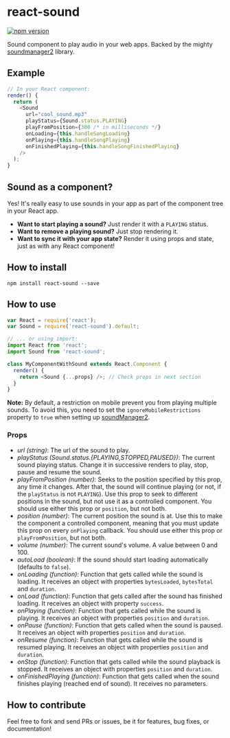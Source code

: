 # react-sound

[![npm version](https://img.shields.io/npm/v/react-sound.svg?style=flat-square)](https://www.npmjs.com/package/react-sound)

Sound component to play audio in your web apps. Backed by the mighty [soundmanager2](https://github.com/scottschiller/SoundManager2) library.

## Example

```js
// In your React component:
render() {
  return (
    <Sound
      url="cool_sound.mp3"
      playStatus={Sound.status.PLAYING}
      playFromPosition={300 /* in milliseconds */}
      onLoading={this.handleSongLoading}
      onPlaying={this.handleSongPlaying}
      onFinishedPlaying={this.handleSongFinishedPlaying}
    />
  );
}
```

## Sound as a component?

Yes! It's really easy to use sounds in your app as part of the component tree in your React app.

* **Want to start playing a sound?** Just render it with a `PLAYING` status.
* **Want to remove a playing sound?** Just stop rendering it.
* **Want to sync it with your app state?** Render it using props and state, just as with any React component!

## How to install

`npm install react-sound --save`

## How to use

```js
var React = require('react');
var Sound = require('react-sound').default;

// ... or using import:
import React from 'react';
import Sound from 'react-sound';

class MyComponentWithSound extends React.Component {
  render() {
    return <Sound {...props} />; // Check props in next section
  }
}
```

**Note:** By default, a restriction on mobile prevent you from playing multiple sounds. To avoid this, you need to set the `ignoreMobileRestrictions` property to `true` when setting up [soundManager2](http://www.schillmania.com/projects/soundmanager2/doc/).

### Props

* *url (string)*: The url of the sound to play.
* *playStatus (Sound.status.{PLAYING,STOPPED,PAUSED})*: The current sound playing status. Change it in successive renders to play, stop, pause and resume the sound.
* *playFromPosition (number)*: Seeks to the position specified by this prop, any time it changes. After that, the sound will continue playing (or not, if the `playStatus` is not `PLAYING`). Use this prop to seek to different positions in the sound, but not use it as a controlled component. You should use either this prop or `position`, but not both.
* *position (number)*: The current position the sound is at. Use this to make the component a controlled component, meaning that you must update this prop on every `onPlaying` callback. You should use either this prop or `playFromPosition`, but not both.
* *volume (number)*: The current sound's volume. A value between 0 and 100.
* *autoLoad (boolean)*: If the sound should start loading automatically (defaults to `false`).
* *onLoading (function)*: Function that gets called while the sound is loading. It receives an object with properties `bytesLoaded`, `bytesTotal` and `duration`.
* *onLoad (function)*: Function that gets called after the sound has finished loading. It receives an object with property `success`.
* *onPlaying (function)*: Function that gets called while the sound is playing. It receives an object with properties `position` and `duration`.
* *onPause (function)*: Function that gets called when the sound is paused. It receives an object with properties `position` and `duration`.
* *onResume (function)*: Function that gets called while the sound is resumed playing. It receives an object with properties `position` and `duration`.
* *onStop (function)*: Function that gets called while the sound playback is stopped. It receives an object with properties `position` and `duration`.
* *onFinishedPlaying (function)*: Function that gets called when the sound finishes playing (reached end of sound). It receives no parameters.

## How to contribute

Feel free to fork and send PRs or issues, be it for features, bug fixes, or documentation!

